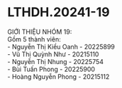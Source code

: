 # LTHDH.20241-19
GIỚI THIỆU NHÓM 19:    
  Gồm 5 thành viên:  
    - Nguyễn Thị Kiều Oanh - 20225899  
    - Vũ Thị Quỳnh Như - 20215110  
    - Nguyễn Thị Nhung - 20225754  
    - Bùi Tuấn Phong - 20225900  
    - Hoàng Nguyễn Phong - 20215112  
